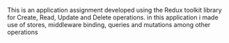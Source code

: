 This is an application assignment developed using the Redux toolkit library for Create, Read, Update and Delete operations. in this application i made use of stores, middleware binding, queries and mutations among other operations

